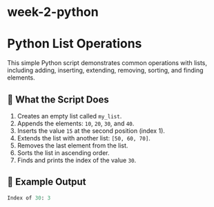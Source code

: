 # week-2-python
# Python List Operations

This simple Python script demonstrates common operations with lists, including adding, inserting, extending, removing, sorting, and finding elements.

## 🧠 What the Script Does

1. Creates an empty list called `my_list`.
2. Appends the elements: `10`, `20`, `30`, and `40`.
3. Inserts the value `15` at the second position (index 1).
4. Extends the list with another list: `[50, 60, 70]`.
5. Removes the last element from the list.
6. Sorts the list in ascending order.
7. Finds and prints the index of the value `30`.

## 🧪 Example Output

```python
Index of 30: 3
